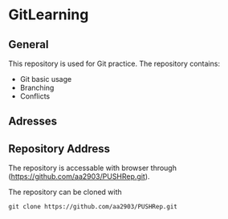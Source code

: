 # GitLearning


## General

This repository is used for Git practice. The repository contains:




* Git basic usage
* Branching
* Conflicts


## Adresses




## Repository Address

The repository is accessable with browser through (https://github.com/aa2903/PUSHRep.git).

The repository can be cloned with
```
git clone https://github.com/aa2903/PUSHRep.git




